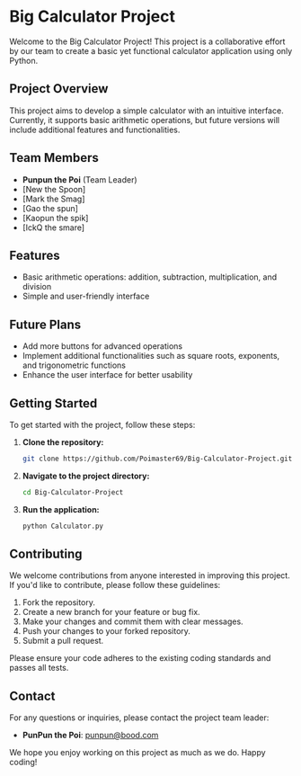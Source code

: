 # Big Calculator Project

Welcome to the Big Calculator Project! This project is a collaborative effort by our team to create a basic yet functional calculator application using only Python. 

## Project Overview

This project aims to develop a simple calculator with an intuitive interface. Currently, it supports basic arithmetic operations, but future versions will include additional features and functionalities.

## Team Members

- **Punpun the Poi** (Team Leader)
- [New the Spoon]
- [Mark the Smag]
- [Gao the spun]
- [Kaopun the spik]
- [IckQ the smare]

## Features

- Basic arithmetic operations: addition, subtraction, multiplication, and division
- Simple and user-friendly interface

## Future Plans

- Add more buttons for advanced operations
- Implement additional functionalities such as square roots, exponents, and trigonometric functions
- Enhance the user interface for better usability

## Getting Started

To get started with the project, follow these steps:

1. **Clone the repository:**

    ```bash
    git clone https://github.com/Poimaster69/Big-Calculator-Project.git
    ```

2. **Navigate to the project directory:**

    ```bash
    cd Big-Calculator-Project
    ```
    
3. **Run the application:**

    ```bash
    python Calculator.py
    ```

## Contributing

We welcome contributions from anyone interested in improving this project. If you'd like to contribute, please follow these guidelines:

1. Fork the repository.
2. Create a new branch for your feature or bug fix.
3. Make your changes and commit them with clear messages.
4. Push your changes to your forked repository.
5. Submit a pull request.

Please ensure your code adheres to the existing coding standards and passes all tests.

## Contact

For any questions or inquiries, please contact the project team leader:

- **PunPun the Poi**: [punpun@bood.com](mailto:punpun@bood.com)

We hope you enjoy working on this project as much as we do. Happy coding!
